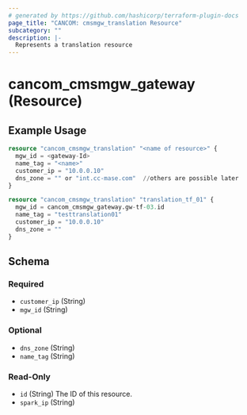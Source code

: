 ```yaml
---
# generated by https://github.com/hashicorp/terraform-plugin-docs
page_title: "CANCOM: cmsmgw_translation Resource"
subcategory: ""
description: |-
  Represents a translation resource
---
```


# cancom_cmsmgw_gateway (Resource)

## Example Usage

```terraform
resource "cancom_cmsmgw_translation" "<name of resource>" {
  mgw_id = <gateway-Id>
  name_tag = "<name>"
  customer_ip = "10.0.0.10"
  dns_zone = "" or "int.cc-mase.com"  //others are possible later
}

resource "cancom_cmsmgw_translation" "translation_tf_01" {
  mgw_id = cancom_cmsmgw_gateway.gw-tf-03.id
  name_tag = "testtranslation01"
  customer_ip = "10.0.0.10"
  dns_zone = ""
}
```


<!-- schema generated by tfplugindocs -->
## Schema

### Required

- `customer_ip` (String)
- `mgw_id` (String)

### Optional

- `dns_zone` (String)
- `name_tag` (String)

### Read-Only

- `id` (String) The ID of this resource.
- `spark_ip` (String)
